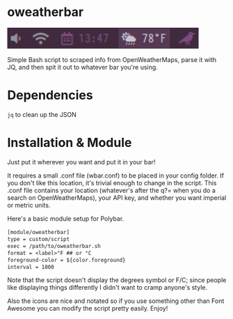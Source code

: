 # oweatherbar

![](/pic.png)

Simple Bash script to scraped info from OpenWeatherMaps, parse it with JQ, and then spit it out to whatever bar you're using.

# Dependencies

`jq` to clean up the JSON 

# Installation & Module

Just put it wherever you want and put it in your bar! 

It requires a small .conf file (wbar.conf) to be placed in your config folder. If you don't like this location, it's trivial enough to change in the script. This .conf file contains your location (whatever's after the q?= when you do a search on OpenWeatherMaps), your API key, and whether you want imperial or metric units. 

Here's a basic module setup for Polybar. 
``` 
[module/oweatherbar]
type = custom/script
exec = /path/to/oweatherbar.sh
format = <label>°F ## or °C
foreground-color = ${color.foreground}
interval = 1800
``` 
Note that the script doesn't display the degrees symbol or F/C; since people like displaying things differently I didn't want to cramp anyone's style. 

Also the icons are nice and notated so if you use something other than Font Awesome you can modify the script pretty easily. Enjoy! 
